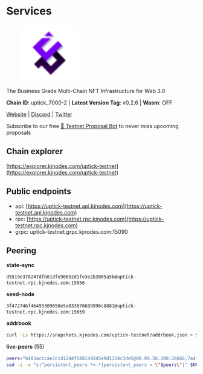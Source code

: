 # Services

<figure><img src="https://raw.githubusercontent.com/kj89/cosmos-images/main/logos/uptick.png" width="150" alt=""><figcaption></figcaption></figure>

The Business Grade Multi-Chain NFT Infrastructure for Web 3.0

**Chain ID**: uptick_7000-2 | **Latest Version Tag**: v0.2.6 | **Wasm**: OFF

[Website](https://uptick.network) | [Discord](https://discord.gg/UzeHS7fu5H) | [Twitter](https://twitter.com/uptickproject)



Subscribe to our free [🤖 Testnet Proposal Bot](https://t.me/kjnodes_testnet_proposal_bot) to never miss upcoming proposals


## Chain explorer
[https://explorer.kjnodes.com/uptick-testnet](https://explorer.kjnodes.com/uptick-testnet)

## Public endpoints

* api: [https://uptick-testnet.api.kjnodes.com](https://uptick-testnet.api.kjnodes.com)
* rpc: [https://uptick-testnet.rpc.kjnodes.com](https://uptick-testnet.rpc.kjnodes.com)
* grpc: uptick-testnet.grpc.kjnodes.com:15090

## Peering

**state-sync**

```text
d5519e378247dfb61dfe90652d1fe3e2b3005a5b@uptick-testnet.rpc.kjnodes.com:15656
```

**seed-node**

```text
3f472746f46493309650e5a033076689996c8881@uptick-testnet.rpc.kjnodes.com:15659
```

**addrbook**
```bash
curl -Ls https://snapshots.kjnodes.com/uptick-testnet/addrbook.json > $HOME/.uptickd/config/addrbook.json
```

**live-peers** (55)
```bash
peers="b483acbcae7ccd1244f588144245e9d1124c3de5@88.99.56.200:26666,7a4f1c0baa2ff31c02163fb658c4eb8d119193c7@95.214.52.173:18656,2298edffe9306e4d9370233c1d29dab567829095@144.91.78.28:26656,9fda526bd693e6b35a877a087f0061d4f20a7fba@65.108.108.52:20656,57876cfa3a101068885f302df69ff5556720af3b@154.26.137.198:36656,d5519e378247dfb61dfe90652d1fe3e2b3005a5b@65.109.68.190:15656,11995495f726f4e4c2ab74862fdb30e87c167448@65.108.195.235:27656,3689cef89c3d87c32a1561b931af5ddd59328f5e@65.109.58.237:36656,d42cf28de5fcf5786d78fce2936633c9eb927b2e@65.109.84.214:56656,af5262526a0800a29a0a7194e1488a9fa62d0005@195.3.223.208:26656,94734f927b16ff91f5e45875396295d6173ca918@74.50.70.118:11574,5279dd29f49dc5b0b27802af0d475294144c8e6f@65.109.6.21:26656,7dace139a0389ca95c5eda64ddf19a01e6d60d02@95.214.52.206:26656,878101ab9ad2402bfd700a3da58223778461c753@185.245.182.152:26656,1c66685cbf5c8dc0a739eb57c896d35eb2eed17c@141.94.139.233:28656,49c86b1fdc3f99ac3108904aef4f64297f3f1415@209.222.97.81:26656,8f6fbc1a1119f5827e1768aca3577724460fb61f@157.90.213.40:26656,dd8080d9ea1f3830370a4f51ca6fe858a3d32191@65.108.72.253:11656,9d4d5e7c4f7c7cd0b7ef5fa580a0ea9e07f7bcc0@204.93.241.110:27656,d8d884d83df08d414da9cfe7e25227b80d235e22@65.109.50.106:28656,a818920590d15226a206ec4c73b1c5c20c56a435@65.21.134.202:26666,5739ae6fab71ec95fb3112f4d1ea2845782fa9f7@54.92.137.6:26656,0148cb2bb6b646cb147b1651ad503fcf9abfc652@107.155.98.194:36656,40a93c4be9e2dcb155d60e174c0e00d6808283e7@65.109.52.56:26656,45f58ce671967a10933ea3e2279be03f0ebcb42c@85.114.134.219:16656,b189effc06de1413016a5f37c904d6c68290107a@135.181.16.252:28656,a489dcbd4c5b7ef20d77c51dba217e85c631f463@65.108.105.48:20456,dedd92019e364182bc24e7d4052fd7cefa94a976@65.108.200.60:20656,e05ef87e0f9a2940cf057aefde89abf8171b00fb@65.109.84.250:15656,0afb5ce897e69eec34fb32bf87f4a2f93f79e0b3@65.109.65.210:30656,b9e0210809b9dfc9cd299c6e83116d7fa45c6e27@65.109.68.93:46656,962d620d21ce5caba3e765501dd9b309cfac234f@78.31.64.11:26356,61fc7df6cfcbe1403405a8ffe5b48f9b6ee75f28@213.136.86.80:46656,d8777278648d8fc93800692a8b96a7f104df4f9a@194.163.135.127:26656,50964d74a73e7eea32dc72749ae66a51be2daf43@65.109.91.185:26656,b8e76d2223663e9bc47351564f1017b6e89deeee@95.165.89.222:24476,7840c994f5d84bf114ebb10ba704ded1c1bd12fd@65.109.112.20:11054,e9fee55fdf6668e4e04927cdd85bbbbc9e9e43b1@209.145.62.101:26656,883d6557bef1bae68c4fb569078caf0cf4c45bdd@142.132.202.50:26651,639831661a14e798a3928eb3abc0a6329a172e9c@65.109.112.178:28656,58cf2af0e94d7c55473a1e98225a6ff25baa0402@65.21.4.10:15656,52cdb51fe8692dea11de23b8c97c9d947a6eb1c2@51.222.44.116:10656,aa30d4d1748553c3619d9d9b1121df0b99de87b1@45.88.188.93:56656,70c19420bb2d40c5a6c3466c69ead6e0877b9cc7@45.85.250.108:26656,2c952455a0e425081b54855091ab84c1fe73c4bc@65.108.231.124:10656,1bb6d67af0dd1d452e294e9df430d07bccefe502@185.215.167.241:26656,d6aad702ecfed6c5e76e2f25dea6b921c3cd7857@154.12.242.252:31656,7a9b1f1ed80e854dfbf95f921c35f950f9278ea4@161.97.162.123:31656,1eed8fe79b643facc4d07a4be111ea711d5e8d6d@207.244.226.183:31656,4c062185dbf436903124fe6c2b2eea5067d7a9c4@154.12.243.0:31656,40ffd59440b11d63bfb8e20cfed5b36f282a06b3@154.12.238.247:31656,ad563c8036250cb34f3e822280ead9c59c9537d3@185.239.209.124:31656,3666c65e99775b8149396fd5c781dec6a29fb13b@75.119.144.48:31656,c6ca186e2ea0202a78b357c9b2d8883e3d96613a@144.91.110.211:31656,d0938452e1d0fd039232c4247076634a01f601e5@83.171.249.159:31656"
sed -i -e "s|^persistent_peers *=.*|persistent_peers = \"$peers\"|" $HOME/.uptickd/config/config.toml
```
